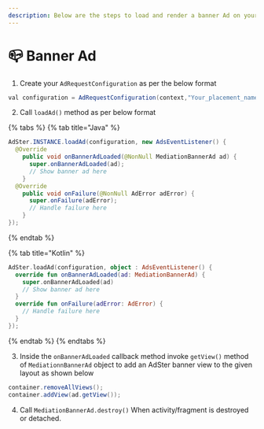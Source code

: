 ```yaml
---
description: Below are the steps to load and render a banner Ad on your app
---
```


# 📪 Banner Ad

1. Create your `AdRequestConfiguration` as per the below format

```java
val configuration = AdRequestConfiguration(context,"Your_placement_name")
```

2. Call `loadAd()` method as per below format

{% tabs %}
{% tab title="Java" %}
```java
AdSter.INSTANCE.loadAd(configuration, new AdsEventListener() {
  @Override
    public void onBannerAdLoaded(@NonNull MediationBannerAd ad) {
      super.onBannerAdLoaded(ad);
      // Show banner ad here
    }
  @Override
    public void onFailure(@NonNull AdError adError) {
      super.onFailure(adError);
      // Handle failure here
    }
});
```
{% endtab %}

{% tab title="Kotlin" %}
```kotlin
AdSter.loadAd(configuration, object : AdsEventListener() {
  override fun onBannerAdLoaded(ad: MediationBannerAd) {
    super.onBannerAdLoaded(ad)
    // Show banner ad here
  }
  override fun onFailure(adError: AdError) {
    // Handle failure here
  }
});
```
{% endtab %}
{% endtabs %}

3. Inside the `onBannerAdLoaded` callback method invoke `getView()` method of `MediationnBannerAd` object to add an AdSter banner view to the given layout as shown below

```java
container.removeAllViews();
container.addView(ad.getView());
```

4. Call `MediationBannerAd.destroy()` When activity/fragment is destroyed or detached.

